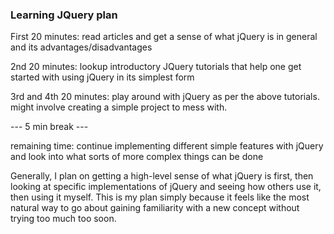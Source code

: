 ### Learning JQuery plan

First 20 minutes: read articles and get a sense of what jQuery is in general and its advantages/disadvantages

2nd 20 minutes: lookup introductory JQuery tutorials that help one get started with using jQuery in its simplest form

3rd and 4th 20 minutes: play around with jQuery as per the above tutorials. might involve creating a simple project to mess with.

--- 5 min break ---

remaining time: continue implementing different simple features with jQuery and look into what sorts of more complex things can be done



Generally, I plan on getting a high-level sense of what jQuery is first, then looking at specific implementations of jQuery and seeing how others use it, then using it myself. This is my plan simply because it feels like the most natural way to go about gaining familiarity with a new concept without trying too much too soon.